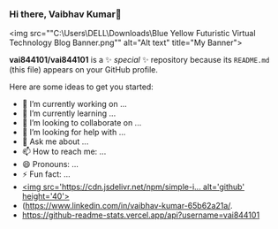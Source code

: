 ### Hi there, Vaibhav Kumar👋
<img src=""C:\Users\DELL\Downloads\Blue Yellow Futuristic Virtual Technology Blog Banner.png"" alt="Alt text" title="My Banner">

**vai844101/vai844101** is a ✨ _special_ ✨ repository because its `README.md` (this file) appears on your GitHub profile.

Here are some ideas to get you started:

- 🔭 I’m currently working on ...
- 🌱 I’m currently learning ...
- 👯 I’m looking to collaborate on ...
- 🤔 I’m looking for help with ...
- 💬 Ask me about ...
- 📫 How to reach me: ...
- 😄 Pronouns: ...
- ⚡ Fun fact: ...
- [<img src='https://cdn.jsdelivr.net/npm/simple-i... alt='github' height='40'>](https://github.com/vai844101) 
- (https://www.linkedin.com/in/vaibhav-kumar-65b62a21a/.
- https://github-readme-stats.vercel.app/api?username=vai844101


